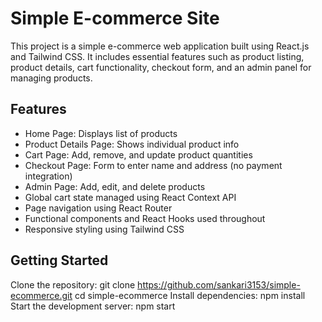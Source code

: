 # Simple E-commerce Site

This project is a simple e-commerce web application built using React.js and Tailwind CSS. It includes essential features such as product listing, product details, cart functionality, checkout form, and an admin panel for managing products.

## Features

- Home Page: Displays list of products
- Product Details Page: Shows individual product info
- Cart Page: Add, remove, and update product quantities
- Checkout Page: Form to enter name and address (no payment integration)
- Admin Page: Add, edit, and delete products
- Global cart state managed using React Context API
- Page navigation using React Router
- Functional components and React Hooks used throughout
- Responsive styling using Tailwind CSS

## Getting Started
 Clone the repository:
 git clone https://github.com/sankari3153/simple-ecommerce.git
 cd simple-ecommerce
 Install dependencies:
 npm install
 Start the development server:
 npm start


